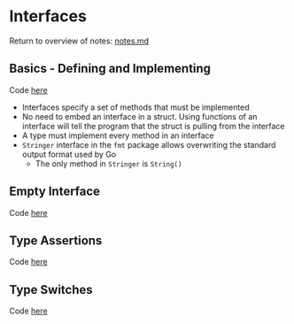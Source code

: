 # Interfaces
Return to overview of notes: [notes.md](../notes.md)

## Basics - Defining and Implementing

Code [here](basics/begin/main.go)

- Interfaces specify a set of methods that must be implemented
- No need to embed an interface in a struct. Using functions of an interface will tell the program that the struct is pulling from the interface
- A type must implement every method in an interface
- `Stringer` interface in the `fmt` package allows overwriting the standard output format used by Go
  - The only method in `Stringer` is `String()`

## Empty Interface

Code [here](empty/begin/main.go)

## Type Assertions

Code [here](type-assertions/begin/main.go)

## Type Switches

Code [here](type-switch/begin/main.go)
